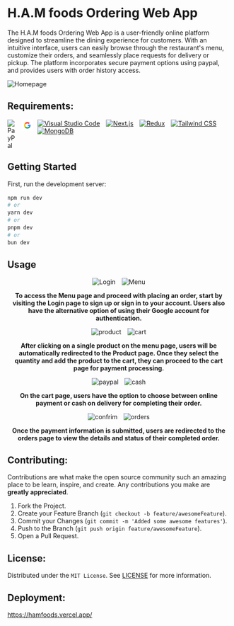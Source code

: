 # H.A.M foods Ordering Web App

The H.A.M foods Ordering Web App is a user-friendly online platform designed to streamline the dining experience for customers. With an intuitive interface, users can easily browse through the restaurant's menu, customize their orders, and seamlessly place requests for delivery or pickup. The platform incorporates secure payment options using paypal, and provides users with order history access.

![Homepage](https://res.cloudinary.com/dytnpjxrd/image/upload/v1700089630/HAMFOODS/homepage_omidab.png)

## Requirements:

<a href="https://code.visualstudio.com/" title="Visual Studio Code"><img src="https://github.com/get-icon/geticon/raw/master/icons/visual-studio-code.svg" alt="Visual Studio Code" width="21px" height="21px" style="margin-right: 10px;"></a>
<a href="https://nextjs.org/" title="Next.js"><img src="https://github.com/get-icon/geticon/raw/master/icons/nextjs-icon.svg" alt="Next.js" width="21px" height="21px" style="margin-right: 10px;"></a>
<a href="https://redux.js.org/" title="Redux"><img src="https://github.com/get-icon/geticon/raw/master/icons/redux.svg" alt="Redux" width="21px" height="21px" style="margin-right: 10px;"></a>
<img align="left" alt="PayPal" width="22px" src="https://user-images.githubusercontent.com/92092946/169648307-189138d6-a67f-47d0-81e8-f77e4beb90bb.png" style="margin-right: 10px;">
<img align="left" alt="Google" width="26px" src="https://raw.githubusercontent.com/github/explore/80688e429a7d4ef2fca1e82350fe8e3517d3494d/topics/google/google.png" style="margin-right: 10px;">
<a href="https://tailwindcss.com/" title="Tailwind CSS"><img src="https://github.com/get-icon/geticon/raw/master/icons/tailwindcss-icon.svg" alt="Tailwind CSS" width="21px" height="21px" style="margin-right: 10px;"></a>
<a href="https://www.mongodb.org/" title="MongoDB"><img src="https://github.com/get-icon/geticon/raw/master/icons/mongodb-icon.svg" alt="MongoDB" width="21px" height="21px" style="margin-right: 10px;"></a>

<br>

## Getting Started

First, run the development server:

```bash
npm run dev
# or
yarn dev
# or
pnpm dev
# or
bun dev
```

## Usage

<p align="center">
  <img src="https://res.cloudinary.com/dytnpjxrd/image/upload/v1700089631/HAMFOODS/login_tj8gni.png" alt="Login" width="45%" style="margin-right: 10px;">
  <img src="https://res.cloudinary.com/dytnpjxrd/image/upload/v1700089632/HAMFOODS/menu_page_hqotml.png" alt="Menu" width="45%">
</p>
<p align="center">
  <strong>To access the Menu page and proceed with placing an order, start by visiting the Login page to sign up or sign in to your account. Users also have the alternative option of using their Google account for authentication.</strong>
</p>

<p align="center">
  <img src="https://res.cloudinary.com/dytnpjxrd/image/upload/v1700089673/HAMFOODS/singleprodctpage_y8cvqz.png" alt="product" width="45%" style="margin-right: 10px;">
  <img src="https://res.cloudinary.com/dytnpjxrd/image/upload/v1700089629/HAMFOODS/cart_yzxppo.png" alt="cart" width="45%">
</p>

<p align="center">
  <strong>After clicking on a single product on the menu page, users will be automatically redirected to the Product page. Once they select the quantity and add the product to the cart, they can proceed to the cart page for payment processing.</strong>
</p>

<p align="center">
  <img src="https://res.cloudinary.com/dytnpjxrd/image/upload/v1700089673/HAMFOODS/paypal_mqtnzm.png" alt="paypal" width="45%" style="margin-right: 10px;">
  <img src="https://res.cloudinary.com/dytnpjxrd/image/upload/v1700089673/HAMFOODS/payondel_b9mwqp.png" alt="cash" width="45%">
</p>

<p align="center">
  <strong>On the cart page, users have the option to choose between online payment or cash on delivery for completing their order.</strong>
</p>

<p align="center">
  <img src="https://res.cloudinary.com/dytnpjxrd/image/upload/v1700097404/HAMFOODS/thanyou_ay5j7a.png" alt="confrim" width="45%" style="margin-right: 10px;">
  <img src="https://res.cloudinary.com/dytnpjxrd/image/upload/v1700089652/HAMFOODS/orders_qsn8ac.png" alt="orders" width="45%">
</p>

<p align="center">
  <strong>Once the payment information is submitted, users are redirected to the orders page to view the details and status of their completed order.</strong>
</p>

## Contributing:

Contributions are what make the open source community such an amazing place to be learn, inspire, and create. Any contributions you make are **greatly appreciated**.

1. Fork the Project.
2. Create your Feature Branch (`git checkout -b feature/awesomeFeature`).
3. Commit your Changes (`git commit -m 'Added some awesome features'`).
4. Push to the Branch (`git push origin feature/awesomeFeature`).
5. Open a Pull Request.
   <br>

<!-- LICENSE -->

## License:

Distributed under the `MIT License`. See [LICENSE](https://choosealicense.com/licenses/mit/) for more information.

## Deployment:
https://hamfoods.vercel.app/
